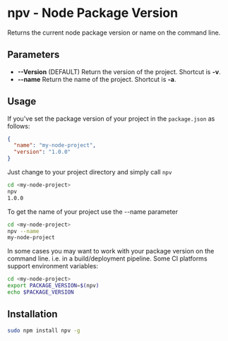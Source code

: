 npv - Node Package Version
===

Returns the current node package version or name on the command line.

Parameters
---
* **--Version** (DEFAULT) Return the version of the project. Shortcut is **-v**.
* **--name** Return the name of the project. Shortcut is **-a**.

Usage
---

If you've set the package version of your project in the `package.json` as follows:

```json
{
  "name": "my-node-project",
  "version": "1.0.0"
}
```

Just change to your project directory and simply call `npv`

```bash
cd <my-node-project>
npv
1.0.0
```

To get the name of your project use the --name parameter
```bash
cd <my-node-project>
npv --name
my-node-project
```
    
In some cases you may want to work with your package version on the command line. i.e. in a build/deployment pipeline. Some CI platforms support environment variables:
    
```bash
cd <my-node-project>
export PACKAGE_VERSION=$(npv)
echo $PACKAGE_VERSION
```
    
Installation
---

```bash
sudo npm install npv -g
 ```
